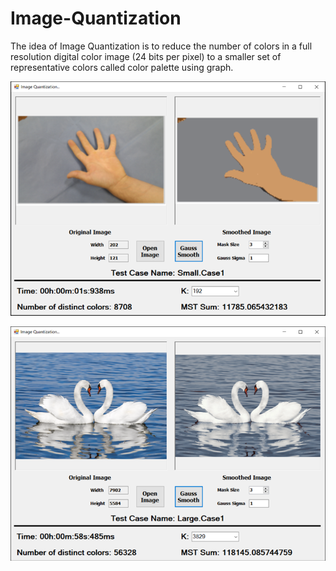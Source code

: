 # Image-Quantization
The idea of Image Quantization is to reduce the number of colors in a full resolution digital color image (24 bits per pixel) to a smaller set of representative colors called color palette using graph. 

![](https://raw.githubusercontent.com/Abdelrahman-Yasser-1/Image-Quantization/main/ScreenShots/Picture5.png)

![](https://raw.githubusercontent.com/Abdelrahman-Yasser-1/Image-Quantization/main/ScreenShots/Picture9.png)
